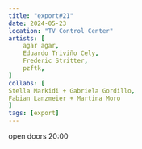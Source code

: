 ```yaml
---
title: "export#21"
date: 2024-05-23
location: "TV Control Center"
artists: [
	agar agar,
 	Eduardo Triviño Cely,
  	Frederic Stritter, 
	pzftk,
]
collabs: [
Stella Markidi + Gabriela Gordillo,
Fabian Lanzmeier + Martina Moro
]
tags: [export]
---
```

open doors 20:00 
